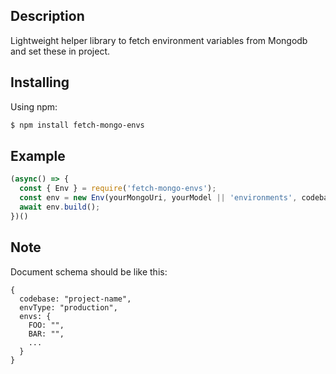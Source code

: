  ## Description
Lightweight helper library to fetch environment variables from Mongodb and set these in project.

## Installing
Using npm:

```bash
$ npm install fetch-mongo-envs
```

## Example

```js
(async() => {
  const { Env } = require('fetch-mongo-envs');
  const env = new Env(yourMongoUri, yourModel || 'environments', codebase || 'project-name', envType || 'production');
  await env.build();
})()
```

## Note
Document schema should be like this:
```
{
  codebase: "project-name",
  envType: "production",
  envs: {
    FOO: "",
    BAR: "",
    ...
  }
}
```
